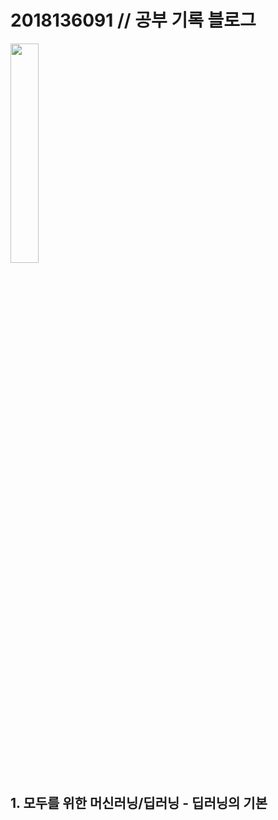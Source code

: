 # 2018136091 // 공부 기록 블로그
<img src="https://user-images.githubusercontent.com/55045082/91526943-b8270d80-e93f-11ea-8239-bb581a1ff5b2.jpg" width="30%"></img>
## 1. 모두를 위한 머신러닝/딥러닝 - 딥러닝의 기본
